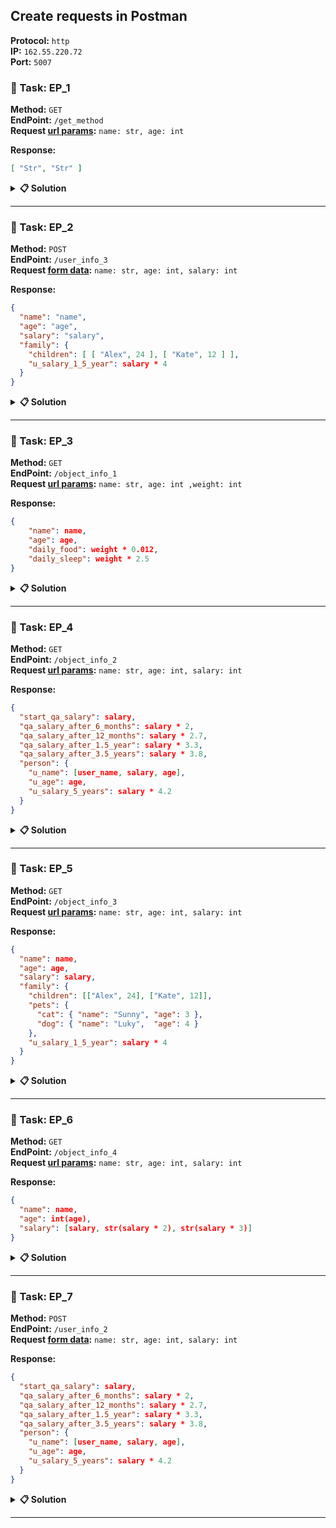 ## Create requests in Postman

**Protocol:** `http` <br>
**IP:** `162.55.220.72` <br>
**Port:** `5007` <br>

### 📜 Task: EP_1


**Method:** `GET` <br>
**EndPoint:** `/get_method` <br>
**Request <u>url params</u>:** `name: str, age: int`

**Response:**

```json
[ "Str", "Str" ]
```

<details>
<summary><a><b>📋 Solution</b></a></summary>

Send GET request with Query Params

```http request
http://162.55.220.72:5007/get_method?name=Mark&age=25
```
📋 Query Params
```text
?name=Mark&age=25
```

**Response:**

```json
[ "Mark", "25" ]
```

<details>
<summary><a><b>📊 Tests</b></a></summary>

```js
const testName = 'EP_1 -';
const reqData = pm.request.url.query;     // Getting the request parameters
const responseData = pm.response.json();  // Getting the JSON data from the response

pm.test(`${testName} Step - 1 - Check request parameters`, function () {
  pm.expect(reqData.get('name')).to.be.a('string');            // Checking that the 'name' parameter is a string
  pm.expect(parseInt(reqData.get('age'))).to.be.a('number');   // Checking that the 'age' parameter is a number
});

pm.test(`${testName} Step - 2 - Response status code is 200`, function () {
  pm.response.to.have.status(200);    // Checking that the response status code is 200
});

pm.test(`${testName} Step - 3 - The array in the response is equal to [ 'str', 'str' ]`, function () {
  pm.expect(responseData).to.be.an('array');      // Checking that the response data is an array
  pm.expect(responseData).to.have.lengthOf(2);    // Checking that the array has a length of 2
  pm.expect(responseData[0]).to.be.a('string');   // Checking that the first element of the array is a string
  pm.expect(responseData[1]).to.be.a('string');   // Checking that the second element of the array is a string
});

pm.test(`${testName} Step - 4 - Check for empty values in an array`, function () {
  for (let i = 0; i < responseData.length; i++) {     // Checking that each element of the array is not empty
    pm.expect(responseData[i]).to.not.be.empty;
  }
});
```
</details>
</details>


<hr>

### 📜 Task: EP_2


**Method:** `POST` <br>
**EndPoint:** `/user_info_3` <br>
**Request <u>form data</u>:** `name: str, age: int, salary: int` 

**Response:**

```json
{
  "name": "name",
  "age": "age",
  "salary": "salary",
  "family": {
    "children": [ [ "Alex", 24 ], [ "Kate", 12 ] ],
    "u_salary_1_5_year": salary * 4
  }
}
```

<details>
<summary><a><b>📋 Solution</b></a></summary>

```http request
http://162.55.220.72:5007/user_info_3
```

**Body:** `form-data`

```json5
{
  mode: "formdata",
  formdata: [
    { key: "name",    value: "Mark",  type: "text" },
    { key: "age",     value: "25",    type: "text" },
    { key: "salary",  value: "12500", type: "text" }
  ],
  options: {
    raw: {
      language: "json"
    }
  }
}
```

**Response:**

```json
{
  "age": "25",
  "family": {
    "children": [ [ "Alex", 24 ], [ "Kate", 12 ] ],
    "u_salary_1_5_year": 50000
  },
  "name": "Mark",
  "salary": 12500
}
```

<details>
<summary><a><b>📊 Tests</b></a></summary>

```js
const testName = 'EP_2 - Step -';

const requestData = pm.request.body;
const responseData = pm.response.json();

pm.test(`${testName} 1 - Check if mode is formdata`, function () {
  pm.expect(requestData.mode).to.eql("formdata");
});

pm.test(`${testName} 2 - Check formdata values`, function () {
  pm.expect(requestData.formdata).to.not.be.undefined;    // Checking that formData exists
  pm.expect(requestData.formdata).to.not.be.empty;        // Checking that formData is not an empty object
});

pm.test(`${testName} 3 - Response status code is 200`, function () {
  pm.response.to.have.status(200);
});

pm.test(`${testName} 4 - Response properties is not undefined`, function () {
  pm.expect(responseData).to.not.be.undefined;
});

pm.test(`${testName} 5 - Response properties is not empty`, function () {
  pm.expect(responseData).to.not.be.empty;
});

pm.test(`${testName} 6 - Response matches the expected response`, function () {
  let reqData = requestData.formdata;

  let age = String(reqData.find(param => param.key === "age").value);
  let name = String(reqData.find(param => param.key === "name").value);
  let salary = Number(reqData.find(param => param.key === "salary").value);
  let u_salary_1_5_year = salary * 4;

  let expectedResponse = {
    "age": age,
    "name": name,
    "salary": salary,
    "family": {
      "children": [
        ["Alex", 24],
        ["Kate", 12]
      ],
      "u_salary_1_5_year": u_salary_1_5_year
    }
  };

  pm.expect(responseData).to.eql(expectedResponse);
});

pm.test(`${testName} 7 - Checking for required expected keys`, function () {
  pm.expect(responseData).to.have.property('age');
  pm.expect(responseData).to.have.property('family').that.is.an('object');
  pm.expect(responseData.family).to.have.property('children').that.is.an('array');
  pm.expect(responseData.family).to.have.property('u_salary_1_5_year');
  pm.expect(responseData).to.have.property('name');
  pm.expect(responseData).to.have.property('salary');
});
```

</details>
</details>

<hr>

### 📜 Task: EP_3

**Method:** `GET` <br>
**EndPoint:** `/object_info_1` <br>
**Request <u>url params</u>:** `name: str, age: int ,weight: int`

**Response:**

```json
{
    "name": name,
    "age": age,
    "daily_food": weight * 0.012,
    "daily_sleep": weight * 2.5
}
```

<details>
<summary><a><b>📋 Solution</b></a></summary>

Send GET request with Query Params
```http request
http://162.55.220.72:5007/object_info_1?name=Mark&weight=45
```

Query Params
```text
?name=Mark&age=25&weight=45
```

**Response:**
```json
{
  "age": 25,
  "daily_food": 0.54,
  "daily_sleep": 112.5,
  "name": "Mark"
}
```

<details>
<summary><a><b>📊 Tests</b></a></summary>

```js
const testName = 'EP_3 - ';
const reqData = pm.request.url.query;     // Getting the request parameters
const responseData = pm.response.json();  // Getting the JSON data from the response
console.log(reqData)

pm.test(`${testName} Step - 1 - Response status code is 200`, function () {
    pm.response.to.have.status(200);    // Checking that the response status code is 200
});

pm.test(`${testName} Step - 2 - Response matches the expected response`, function () {

    let age = Number(reqData.find(param => param.key === "age").value);
    let name = String(reqData.find(param => param.key === "name").value);
    let weight = Number(reqData.find(param => param.key === "weight").value);
    let daily_food = weight * 0.012;
    let daily_sleep = weight * 2.5;

    let expectedResponse = {
        "name": name,
        "age": age,
        "daily_food": daily_food,
        "daily_sleep": daily_sleep
    };

    pm.expect(responseData).to.eql(expectedResponse);
});
```

</details>
</details>

<hr>

### 📜 Task: EP_4

**Method:** `GET` <br>
**EndPoint:** `/object_info_2` <br>
**Request <u>url params</u>:** `name: str, age: int, salary: int`

**Response:**
```json
{
  "start_qa_salary": salary,
  "qa_salary_after_6_months": salary * 2,
  "qa_salary_after_12_months": salary * 2.7,
  "qa_salary_after_1.5_year": salary * 3.3,
  "qa_salary_after_3.5_years": salary * 3.8,
  "person": {
    "u_name": [user_name, salary, age],
    "u_age": age,
    "u_salary_5_years": salary * 4.2
  }
}
```

<details>
<summary><a><b>📋 Solution</b></a></summary>

Send GET request with Query Params
```http request
http://162.55.220.72:5007/object_info_2?name=Mark&age=25&salary=12500
```

Query Params
```text
?name=Mark&age=25&salary=12500
```

**Response:**
```json
{
  "person": {
    "u_age": 25,
    "u_name": [
      "Mark",
      12500,
      25
    ],
    "u_salary_5_years": 52500.0
  },
  "qa_salary_after_1.5_year": 41250.0,
  "qa_salary_after_12_months": 33750.0,
  "qa_salary_after_3.5_years": 47500.0,
  "qa_salary_after_6_months": 25000,
  "start_qa_salary": 12500
}
```

<details>
<summary><a><b>📊 Tests</b></a></summary>

```js
const reqName = 'EP_4 - ';
const reqData = pm.request.url.query;     // Getting the request parameters
const responseData = pm.response.json();  // Getting the JSON data from the response
console.log(reqData)

pm.test(`${reqName} Step - 1 - Response status code is 200`, function () {
    pm.response.to.have.status(200);    // Checking that the response status code is 200
});

pm.test(`${reqName} Step - 2 - Response matches the expected response`, function () {

    let age = Number(reqData.find(param => param.key === "age").value);
    let name = String(reqData.find(param => param.key === "name").value);
    let salary = Number(reqData.find(param => param.key === "salary").value);
    
    let u_salary_5_years = Number((salary * 4.2).toFixed(1));
    let qa_salary_after_1_5_year = Number((salary * 3.3).toFixed(1));
    let qa_salary_after_12_months = Number((salary * 2.7).toFixed(1));
    let qa_salary_after_3_5_years = Number((salary * 3.8).toFixed(1));
    let qa_salary_after_6_months = Number(salary * 2);

    let expectedResponse = {
        "person": {
            "u_age": age,
            "u_name": [ 
                name, 
                salary, 
                age 
            ],
            "u_salary_5_years": u_salary_5_years
        },
        "qa_salary_after_1.5_year": qa_salary_after_1_5_year,
        "qa_salary_after_12_months": qa_salary_after_12_months,
        "qa_salary_after_3.5_years": qa_salary_after_3_5_years,
        "qa_salary_after_6_months": qa_salary_after_6_months,
        "start_qa_salary": salary
    };

    pm.expect(responseData).to.deep.eql(expectedResponse);
});
```

</details>
</details>

<hr>

### 📜 Task: EP_5

**Method:** `GET` <br>
**EndPoint:** `/object_info_3` <br>
**Request <u>url params</u>:** `name: str, age: int, salary: int`

**Response:**
```json
{
  "name": name,
  "age": age,
  "salary": salary,
  "family": {
    "children": [["Alex", 24], ["Kate", 12]],
    "pets": {
      "cat": { "name": "Sunny", "age": 3 },
      "dog": { "name": "Luky",  "age": 4 }
    },
    "u_salary_1_5_year": salary * 4
  }
}
```

<details>
<summary><a><b>📋 Solution</b></a></summary>

Send GET request with Query Params
```http request
http://162.55.220.72:5007/object_info_3?name=Mark&age=25&salary=12500
```

Query Params
```text
?name=Mark&age=25&salary=12500
```

**Response:**
```json
{
  "age": "25",
  "family": {
    "children": [
      [ "Alex", 24 ],
      [ "Kate", 12 ]
    ],
    "pets": {
      "cat": { "age": 3, "name": "Sunny" },
      "dog": { "age": 4, "name": "Luky" }
    },
    "u_salary_1_5_year": 50000
  },
  "name": "Mark",
  "salary": 12500
}
```

<details>
<summary><a><b>📊 Tests</b></a></summary>

```js
const reqName = 'EP_5 - ';
const reqData = pm.request.url.query;     // Getting the request parameters
const responseData = pm.response.json();  // Getting the JSON data from the response

pm.test(`${reqName} Step - 1 - Response status code is 200`, function () {
    pm.response.to.have.status(200);    // Checking that the response status code is 200
});

pm.test(`${reqName} Step - 2 - Response matches the expected response`, function () {

    let age = String(reqData.find(param => param.key === "age").value);
    let name = String(reqData.find(param => param.key === "name").value);
    let salary = Number(reqData.find(param => param.key === "salary").value);

    let u_salary_1_5_year = Number(salary * 4);

    let expectedResponse = {
        "age": age,
        "family": {
            "children": [ [ "Alex", 24 ], [ "Kate", 12 ] ],
            "pets": {
                "cat": { "age": 3, "name": "Sunny" },
                "dog": { "age": 4, "name": "Luky" }
            },
            "u_salary_1_5_year": u_salary_1_5_year
        },
        "name": name,
        "salary": salary
    };

    pm.expect(responseData).to.eql(expectedResponse);
});
```

</details>
</details>

<hr>

### 📜 Task: EP_6

**Method:** `GET` <br>
**EndPoint:** `/object_info_4` <br>
**Request <u>url params</u>:** `name: str, age: int, salary: int`

**Response:**
```json
{
  "name": name,
  "age": int(age),
  "salary": [salary, str(salary * 2), str(salary * 3)]
}
```

<details>
<summary><a><b>📋 Solution</b></a></summary>

Send GET request with Query Params
```http request
http://162.55.220.72:5007/object_info_4?name=Mark&age=25&salary=12500
```

Query Params
```text
?name=Mark&age=25&salary=12500
```

**Response:**
```json
{
  "age": 25,
  "name": "Mark",
  "salary": [ 12500, "25000", "37500" ]
}
```

<details>
<summary><a><b>📊 Tests</b></a></summary>

```js
const reqName = 'EP_6 - ';
const reqData = pm.request.url.query;     // Getting the request parameters
const responseData = pm.response.json();  // Getting the JSON data from the response

pm.test(`${reqName} Step - 1 - Response status code is 200`, function () {
    pm.response.to.have.status(200);    // Checking that the response status code is 200
});

pm.test(`${reqName} Step - 2 - Response matches the expected response`, function () {

    let age = Number(reqData.find(param => param.key === "age").value);
    let name = String(reqData.find(param => param.key === "name").value);
    let salary = Number(reqData.find(param => param.key === "salary").value);

    let salary_prop_1 = String(salary * 2);
    let salary_prop_2 = String(salary * 3);

    let expectedResponse = {
        "age": age,
        "name": name,
        "salary": [
            salary,
            salary_prop_1,
            salary_prop_2
        ]
    };

    pm.expect(responseData).to.eql(expectedResponse);
});
```

</details>
</details>

<hr>

### 📜 Task: EP_7

**Method:** `POST` <br>
**EndPoint:** `/user_info_2` <br>
**Request <u>form data</u>:** `name: str, age: int, salary: int`

**Response:**

```json
{
  "start_qa_salary": salary,
  "qa_salary_after_6_months": salary * 2,
  "qa_salary_after_12_months": salary * 2.7,
  "qa_salary_after_1.5_year": salary * 3.3,
  "qa_salary_after_3.5_years": salary * 3.8,
  "person": {
    "u_name": [user_name, salary, age],
    "u_age": age,
    "u_salary_5_years": salary * 4.2
  }
}
```

<details>
<summary><a><b>📋 Solution</b></a></summary>

```http request
http://162.55.220.72:5007/user_info_2
```
**Body:** `form-data`

```json5
{
  mode: "formdata",
  formdata: [
    { key: "name",    value: "Mark",  type: "text" },
    { key: "age",     value: "25",    type: "text" },
    { key: "salary",  value: "12500", type: "text" }
  ],
  options: {
    raw: {
      language: "json"
    }
  }
}
```

**Response:**

```json
{
    "person": {
        "u_age": 25,
        "u_name": [ "Mark", 12500, 25 ],
        "u_salary_5_years": 52500.0
    },
    "qa_salary_after_1.5_year": 41250.0,
    "qa_salary_after_12_months": 33750.0,
    "qa_salary_after_3.5_years": 47500.0,
    "qa_salary_after_6_months": 25000,
    "start_qa_salary": 12500
}
```

<details>
<summary><a><b>📊 Tests</b></a></summary>

```js
const reqName = 'EP_7 - ';
const reqData = pm.request.body.formdata;     // Getting the request parameters
const responseData = pm.response.json();  // Getting the JSON data from the response

pm.test(`${reqName} Step - 1 - Response status code is 200`, function () {
    pm.response.to.have.status(200);    // Checking that the response status code is 200
});

pm.test(`${reqName} Step - 2 - Response matches the expected response`, function () {

    let age = Number(reqData.find(param => param.key === "age").value);
    let name = String(reqData.find(param => param.key === "name").value);
    let salary = Number(reqData.find(param => param.key === "salary").value);
    
    let u_salary_5_years = Number((salary * 4.2).toFixed(1));
    let qa_salary_after_1_5_year = Number((salary * 3.3).toFixed(1));
    let qa_salary_after_12_months = Number((salary * 2.7).toFixed(1));
    let qa_salary_after_3_5_years = Number((salary * 3.8).toFixed(1));
    let qa_salary_after_6_months = Number(salary * 2);

    let expectedResponse = {
        "person": {
            "u_age": age,
            "u_name": [ 
                name, 
                salary, 
                age 
            ],
            "u_salary_5_years": u_salary_5_years
        },
        "qa_salary_after_1.5_year": qa_salary_after_1_5_year,
        "qa_salary_after_12_months": qa_salary_after_12_months,
        "qa_salary_after_3.5_years": qa_salary_after_3_5_years,
        "qa_salary_after_6_months": qa_salary_after_6_months,
        "start_qa_salary": salary
    };

    pm.expect(responseData).to.eql(expectedResponse);
});
```

</details>
</details>


<hr>

<style>
  a:hover {
    cursor: pointer;
    color: yellowgreen;
    text-decoration: none;
  }
</style>
